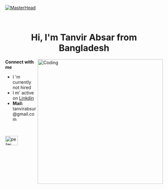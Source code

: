 [![MasterHead](https://visme.co/blog/wp-content/uploads/2019/10/animated-presentation-software-header.gif)]()

<br>
<h1 align="center">Hi, I'm Tanvir Absar from Bangladesh </h1>
<img align="right" alt="Coding" width="400" src="https://miro.medium.com/max/680/0*7Q3yvSIv_t0ioJ-Z.gif"/>
<b>Connect with me</b>
<ul>
  <li>I 'm currently not hired </li>
  <li>I m' active on <a href="https://www.linkedin.com/in/tanvir-evan-b453a7281/">Linkdin</a></li>
  <li><b>Mail: </b> tanvirabsur@gmail.com</li>
  
</ul>
<br>
<p align="left">

<a href="https://linkedin.com/in/peter-kimanzi-002299206" target="blank"><img align="center" src="https://raw.githubusercontent.com/rahuldkjain/github-profile-readme-generator/master/src/images/icons/Social/linked-in-alt.svg" alt="peter kimanzi" height="30" width="40" /></a>
</p>
